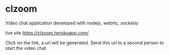 # clzoom
Video chat application developed with nodejs, webrtc, socketio

live site https://clzoom.herokuapp.com/

Click on the link, a url will be generated. Send this url to a second person to start the video chat
